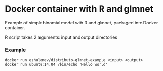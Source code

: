# Docker container with R and glmnet

Example of simple binomial model with R and glmnet, packaged into Docker container. 

R script takes 2 arguments: input and output directories

### Example

    docker run ezhulenev/distributo-glmnet-example <input> <output>
    docker run ubuntu:14.04 /bin/echo 'Hello world'
